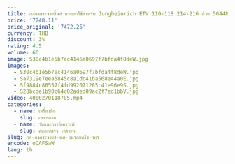 ```yaml
---
title: กล่องกระจายชิ้นส่วนรถยกใช้สําหรับ Jungheinrich ETV 110-118 214-216 ด้วย 50448056
price: '7248.11'
price_original: '7472.25'
currency: THB
discount: 3%
rating: 4.5
volume: 66
image: S30c4b1e5b7ec4146a0697f7bfda4f8deW.jpg
images:
  - S30c4b1e5b7ec4146a0697f7bfda4f8deW.jpg
  - Sa7319e7eea5845c8a1dc41ba568e44a0E.jpg
  - Sf9884c86557f4fd992071285c41e96e9S.jpg
  - S28bcde1b90c64c02aded09ac2f7ed1bbV.jpg
video: 4000270118705.mp4
categories:
  - name: เครื่องมือ
    slug: เคร-องม
  - name: วัดและการวิเคราะห์
    slug: ดและการว-เคราะห
slug: กล-องกระจายช-นส-วนรถยกใช-าหร
encode: oCAFSaW
lang: th
---
```

  